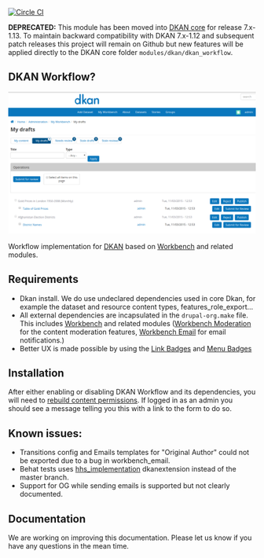 [![Circle CI](https://circleci.com/gh/NuCivic/dkan_workflow.svg?style=svg)](https://circleci.com/gh/NuCivic/dkan_workflow)

**DEPRECATED:** This module has been moved into [DKAN core](https://github.com/NuCivic/dkan) for release 7.x-1.13. To maintain backward compatibility with DKAN 7.x-1.12 and subsequent patch releases this project will remain on Github but new features will be applied directly to the DKAN core folder `modules/dkan/dkan_workflow`.

## DKAN Workflow?
![DKAN Workflow](./dkan_workflow_screenshot.png)

Workflow implementation for [DKAN](https://github.com/NuCivic/dkan) based on
[Workbench](https://www.drupal.org/project/workbench) and related modules.

## Requirements

* Dkan install. We do use undeclared dependencies used in core Dkan, for example
  the dataset and resource content types, features_role_export...
* All external dependencies are incapsulated in the
`drupal-org.make` file. This includes
[Workbench](https://www.drupal.org/project/workbench) and related modules
([Workbench Moderation](https://www.drupal.org/project/workbench_moderation) for
the content moderation features, [Workbench
Email](https://www.drupal.org/project/workbench_email) for email notifications.)
* Better UX is made possible by using the [Link
  Badges](https://www.drupal.org/project/link_badges) and [Menu
  Badges](https://www.drupal.org/project/menu_badges)

## Installation

After either enabling or disabling DKAN Workflow and its dependencies, you will need to [rebuild content permissions](https://docs.acquia.com/articles/rebuilding-node-access-permissions). If logged in as an admin you should see a message telling you this with a link to the form to do so.

## Known issues:

* Transitions config and Emails templates for "Original Author" could not be
 exported due to a bug in workbench_email.
* Behat tests uses [hhs_implementation](https://github.com/NuCivic/dkanextension/tree/hhs_implementation)
 dkanextension instead of the master branch.
* Support for OG while sending emails is supported but not clearly documented.

## Documentation

We are working on improving this documentation. Please let us know if you have
any questions in the mean time.
